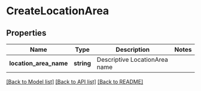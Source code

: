 # CreateLocationArea

## Properties
Name | Type | Description | Notes
------------ | ------------- | ------------- | -------------
**location_area_name** | **string** | Descriptive LocationArea name | 

[[Back to Model list]](../README.md#documentation-for-models) [[Back to API list]](../README.md#documentation-for-api-endpoints) [[Back to README]](../README.md)


